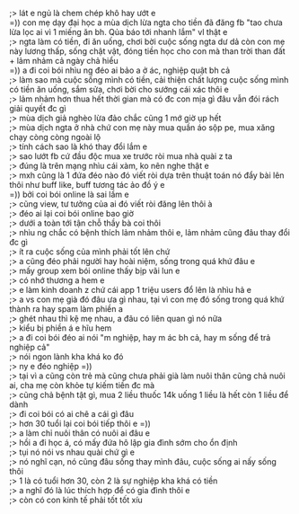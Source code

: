 ;> lát e ngủ là chem chép khô hay ướt e<br>
=)) con mẹ dạy đại học a mùa dịch lừa ngta cho tiền đã đăng fb "tao chưa lừa lọc ai vì 1 miếng ăn bh. Qủa báo tới nhanh lắm" vl thật e<br>
;> ngta làm có tiền, đi ăn uống, chơi bời cuộc sống ngta dư dả còn con mẹ này lương thấp, sống chật vật, đóng tiền học cho con mà than trời than đất + lảm nhảm cả ngày chả hiểu<br>
=)) a đi coi bói nhìu ng đéo ai bảo a ở ác, nghiệp quật bh cả<br>
;> làm sao mà cuộc sống mình có tiền, cải thiện chất lượng cuộc sống mình có tiền ăn uống, sắm sửa, chơi bời cho sướng cái xác thôi e<br>
;> lảm nhảm hơn thua hết thời gian mà có đc con mịa gì đâu vẫn đói rách giải quyết đc gì<br>
;> mùa dịch giả nghèo lừa đảo chắc cũng 1 mớ giờ ụp hết<br>
;> mùa dịch ngta ở nhà chứ con mẹ này mua quần áo sộp pe, mua xăng chạy còng còng ngoài lộ<br>
;> tính cách sao là khó thay đổi lắm e<br>
;> sao lướt fb cứ đầu độc mua xe trước ròi mua nhà quài z ta<br>
;> đúng là trên mạng nhìu cái xàm, ko nên nghe thật e<br>
;> mxh cũng là 1 đứa đéo nào đó viết ròi dựa trên thuật toán nó đẩy bài lên thôi như buff like, buff tương tác ảo đồ ý e<br>
=)) bởi coi bói online là sai lầm e<br>
;> cũng view, tư tưởng của ai đó viết ròi đăng lên thôi à<br>
;> đéo ai lại coi bói online bao giờ<br>
;> dưới a toàn tới tận chỗ thầy bà coi thôi<br>
;> nhìu ng chắc có bệnh thích lảm nhảm thôi e, lảm nhảm cũng đâu thay đổi đc gì<br>
;> ít ra cuộc sống của mình phải tốt lên chứ<br>
;> a cũng đéo phải người hay hoài niệm, sống trong quá khứ đâu e<br>
;> mấy group xem bói online thấy bịp vãi lun e<br>
;> có nhớ thương a hem e<br>
;> e làm kinh doanh z chứ cái app 1 triệu users đổ lên là nhìu hả e<br>
;> a vs con mẹ già đó đâu ưa gì nhau, tại vì con mẹ đó sống trong quá khứ thành ra hay spam làm phiền a<br>
;> ghét nhau thì kệ mẹ nhau, a đâu có liên quan gì nó nữa<br>
;> kiểu bị phiền á e hĩu hem<br>
;> a đi coi bói đéo ai nói "m nghiệp, hay m ác bh cả, hay m sống để trả nghiệp cả"<br>
;> nói ngon lành kha khá ko đó<br>
;> ny e đéo nghiệp =))<br>
;> tại vì a cũng còn trẻ mà cũng chưa phải già làm nuôi thân cũng chả nuôi ai, cha mẹ còn khỏe tự kiếm tiền đc mà<br>
;> cũng chả bệnh tật gì, mua 2 liều thuốc 14k uống 1 liều là hết còn 1 liều để dành<br>
;> đi coi bói có ai chê a cái gì đâu<br>
;> hơn 30 tuổi lại coi bói tiếp thôi e =))<br>
;> a làm chỉ nuôi thân có nuôi ai đâu e<br>
;> hồi a đi học á, có mấy đứa hô lập gia đình sớm cho ổn định<br>
;> tụi nó nói vs nhau quài chứ gì e<br>
;> nó nghĩ cạn, nó cũng đâu sống thay mình đâu, cuộc sống ai nấy sống thôi<br>
;> 1 là có tuổi hơn 30, còn 2 là sự nghiệp kha khá có tiền<br>
;> a nghĩ đó là lúc thích hợp để có gia đình thôi e<br>
;> còn có con kinh tế phải tốt tốt xíu

